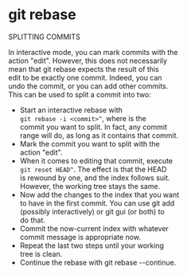# git rebase  

SPLITTING COMMITS  

In interactive mode, you can mark commits with the  
action "edit". However, this does not necessarily  
mean that git rebase expects the result of this  
edit to be exactly one commit. Indeed, you can  
undo the commit, or you can add other commits.  
This can be used to split a commit into two:  

- Start an interactive rebase with  
  `git rebase -i <commit>^`, where <commit> is the  
  commit you want to split. In fact, any commit  
  range will do, as long as it contains that commit.
- Mark the commit you want to split with the  
  action "edit".
- When it comes to editing that commit, execute  
  `git reset HEAD^`. The effect is that the HEAD  
  is rewound by one, and the index follows suit.  
  However, the working tree stays the same.
- Now add the changes to the index that you want  
  to have in the first commit. You can use git add  
  (possibly interactively) or git gui (or both) to  
  do that.
- Commit the now-current index with whatever  
  commit message is appropriate now.
- Repeat the last two steps until your working  
  tree is clean.  
- Continue the rebase with git rebase --continue.  
